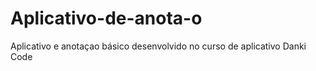 # Aplicativo-de-anota-o
Aplicativo e anotaçao básico desenvolvido no curso de aplicativo Danki Code
